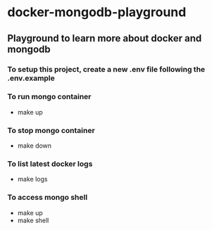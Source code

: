 # docker-mongodb-playground
## Playground to learn more about docker and mongodb

### To setup this project, create a new .env file following the .env.example
### To run mongo container
* make up

### To stop mongo container
* make down

### To list latest docker logs
* make logs

### To access mongo shell
* make up
* make shell